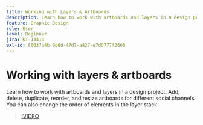 ```yaml
---
title: Working with Layers & Artboards
description: Learn how to work with artboards and layers in a design project
feature: Graphic Design
role: User
level: Beginner
jira: KT-13413
exl-id: 80037a4b-9d6d-47d7-a827-e7d0777f2666
---
```

# Working with layers & artboards

Learn how to work with artboards and layers in a design project. Add, delete, duplicate, reorder, and resize artboards for different social channels. You can also change the order of elements in the layer stack.

>[!VIDEO](https://video.tv.adobe.com/v/3420214?quality=12&learn=on&hidetitle=true)
